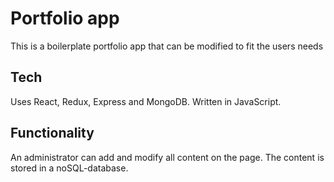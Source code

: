 
# Portfolio app

This is a boilerplate portfolio app that can be modified to fit the users needs

## Tech

Uses React, Redux, Express and MongoDB. Written in JavaScript. 

## Functionality

An administrator can add and modify all content on the page. The content is stored in a noSQL-database. 